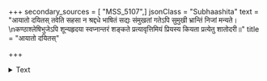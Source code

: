 +++
secondary_sources = [ "MSS_5107",]
jsonClass = "Subhaashita"
text = "आयातो दयितस् तवेति सहसा न श्रद्दधे भाषितं सद्यः संमुखतां गतेऽपि सुमुखी भ्रान्तिं निजां मन्यते।  \nकण्ठाश्लेषिभुजेऽपि शून्यहृदया स्वप्नान्तरं शङ्कते प्रत्यावृत्तिमियं प्रियस्य कियता प्रत्येतु शातोदरी॥"
title = "आयातो दयितस्"

+++

<details><summary>Text</summary>

आयातो दयितस् तवेति सहसा न श्रद्दधे भाषितं सद्यः संमुखतां गतेऽपि सुमुखी भ्रान्तिं निजां मन्यते।  
कण्ठाश्लेषिभुजेऽपि शून्यहृदया स्वप्नान्तरं शङ्कते प्रत्यावृत्तिमियं प्रियस्य कियता प्रत्येतु शातोदरी॥
</details>
